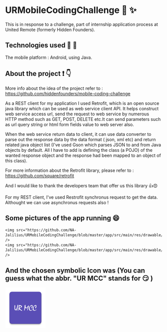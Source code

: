 # URMobileCodingChallenge 💪 ✨

This is in response to a challenge, part of internship application process at United Remote (formerly Hidden Founders).

## Technologies used 🔧 🔨

The mobile platform : Android, using Java.

## About the project ❗️ 👇

More info about the idea of the project refer to :
https://github.com/hiddenfounders/mobile-coding-challenge

As a REST client for my application I used Retrofit, which is an open source java library which can be used as web service client API. It helps construct web service access url,  send the request to web service by numerous HTTP method such as GET, POST, DELETE etc.It can send parameters such as url query string or html form fields value to web server also.

When the web service return data to client, it can use data converter to parse out the response data by the data format ( json, xml etc) and return related java object list (I've used Gson which parses JSON to and from Java objects by default. All I have to add is defining the class (a POJO) of the wanted response object and the response had been mapped to an object of this class).

For more information about the Retrofit library, please refer to  : https://github.com/square/retrofit

And I would like to thank the developers team that offer us this library 👍😍

For my REST client, I've used Restrofit synchronus request to get the data. Althought we can use asynchronus requests also !

## Some pictures of the app running 😄
<p>
    
    <img src="https://github.com/NA-Jalilius/URMobileCodingChallenge/blob/master/app/src/main/res/drawable/first_view.png" />
    <img src="https://github.com/NA-Jalilius/URMobileCodingChallenge/blob/master/app/src/main/res/drawable/all_repos_view.png" />
</p>

## And the chosen symbolic Icon was (You can guess what the abbr. "UR MCC" stands for 😏 )

<p>
    <img src="https://github.com/NA-Jalilius/URMobileCodingChallenge/blob/master/app/src/main/ic_launcher_icone-web.png" width = "130" height = "130"/>
</p>

